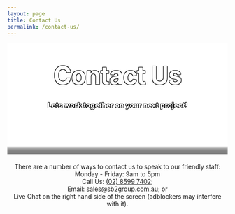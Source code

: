 ```yaml
---
layout: page
title: Contact Us
permalink: /contact-us/
---
```

<style type="text/css" media="screen">
  .title-container {
    margin: 10px auto;
    #max-width: 600px;
    text-align: center;
    color: white;
    text-shadow: -1px -1px 0 #000, 1px -1px 0 #000, -1px 1px 0 #000, 1px 1px 0 #000;
    background-color: white;
    background-image: url("/images/servers-closeup.jpg");
    #background-position: center; /* Center the image */
    background-repeat: no-repeat; /* Do not repeat the image */
    background-size: cover; /* Resize the background image to cover the entire container */
    #padding-bottom: 2px;
    #padding-top: 1px;
  }
  .header-img-shadow {
    box-shadow: inset 0px -20px 10px -5px rgba(0,0,0,0.5);
  }
  h1 {
    margin: 30px 0;
    font-size: 4em;
    line-height: 1;
    letter-spacing: -1px;
  }
  .page-content {
       background: rgb(2,0,36);
       background: linear-gradient(236deg, rgba(2,0,36,1) 0%, rgba(9,9,121,1) 25%, rgba(0,212,255,1) 100%); 
  }
  .wrapper {
      background-color: white;
      max-width: 80%;
      margin-right: auto;
      margin-left: auto;
      box-shadow: 0px 8px 15px 5px rgba(0,0,0,0.4);
  }
  .main-content {
    text-align: center;
    padding: 10px;
  }
  .column {
  float: left;
  width: 33%;
  padding-top: 10px;
}
.row:after {
  content: "";
  display: table;
  clear: both;
}
@media screen and (max-width: 600px) {
  .column {
    width: 100%;
  }
}
</style>
<div class="background-img"></div>
<div class="title-container">
  <br>
  <h1>Contact Us</h1>

  <h3><strong>Lets work together on your next project!</strong></h3>

  <br>
  <br>
  <br>
  <br>
<div class="header-img-shadow"><br></div>
</div>
<div class="main-content">
There are a number of ways to contact us to speak to our friendly staff:
<br>
Monday - Friday: 9am to 5pm
<br>
Call Us: <a href="tel:+61285997402">(02) 8599 7402</a>;
<br>
Email: <a href="mailto:sales@sb2group.com.au">sales@sb2group.com.au</a>; or
<br>
Live Chat on the right hand side of the screen (adblockers may interfere with it).
</div>